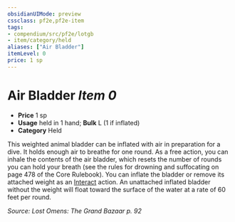 ```yaml
---
obsidianUIMode: preview
cssclass: pf2e,pf2e-item
tags:
- compendium/src/pf2e/lotgb
- item/category/held
aliases: ["Air Bladder"]
itemLevel: 0
price: 1 sp
---
```

# Air Bladder *Item 0*  

- **Price** 1 sp
- **Usage** held in 1 hand; **Bulk** L (1 if inflated)
- **Category** Held

This weighted animal bladder can be inflated with air in preparation for a dive. It holds enough air to breathe for one round. As a free action, you can inhale the contents of the air bladder, which resets the number of rounds you can hold your breath (see the rules for drowning and suffocating on page 478 of the Core Rulebook). You can inflate the bladder or remove its attached weight as an [Interact](../../../rules/actions/interact.md) action. An unattached inflated bladder without the weight will float toward the surface of the water at a rate of 60 feet per round.

*Source: Lost Omens: The Grand Bazaar p. 92*